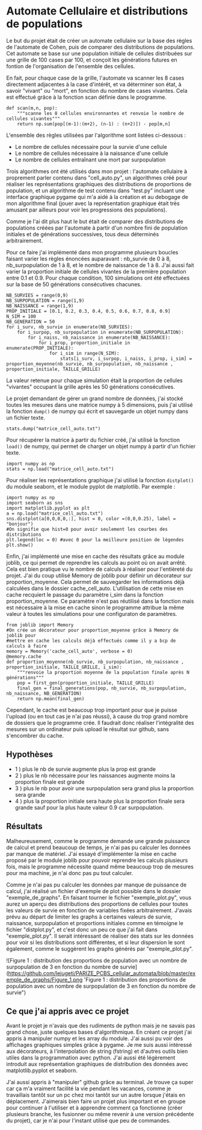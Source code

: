 **Automate Cellulaire et distributions de populations**
==

Le but du projet était de créer un automate cellulaire sur la base des règles
de l'automate de Cohen, puis de comparer des distributions de populations.
Cet automate se base sur une population initiale de cellules distribuées sur
une grille de 100 cases par 100, et conçoit les générations futures en fontion
de l'organisation de l'ensemble des cellules.

En fait, pour chaque case de la grille, l'automate va scanner les 8 cases
directement adjacentes à la case d'intérêt, et va déterminer son état, à savoir
"vivant" ou "mort", en fonction du nombre de cases vivantes. Cela est effectué grâce à la fonction scan définie dans le programme.

    def scan(m,n, pop):
        """scanne les 8 cellules environnantes et renvoie le nombre de cellules vivantes"""
        return np.sum(pop[(m-1):(m+2), (n-1) : (n+2)]) - pop[m,n]

L'ensemble des règles utilisées par l'algorithme sont listées ci-dessous :
- Le nombre de cellules nécessaire pour la survie d'une cellule
- Le nombre de cellules nécessaire à la naissance d'une cellule
- Le nombre de cellules entraînant une mort par surpopulation

Trois algorithmes ont été utilisés dans mon projet : l'automate cellulaire à
proprement parler contenu dans "cell_auto.py", un algorithmes créé pour
réaliser les représentations graphiques des distributions de proportions de
population, et un algorithme de test contenu dans "test.py" incluant une
interface graphique pygame qui m'a aidé à la création et au debogage de mon
algorithme final (jouer avec la représentation graphique était très amusant par ailleurs pour voir les progressions des populations).

Comme je l'ai dit plus haut le but était de comparer des distributions de populations créées par l'automate à partir d'un nombre fini de population initiales et de générations successives, tous deux déterminés arbitrairement.

Pour ce faire j'ai implémenté dans mon programme plusieurs boucles faisant
varier les règles énoncées auparavant : nb_survie de 0 à 8, nb_surpopulation de
1 à 8, et le nombre de naissance de 1 à 8. J'ai aussi fait varier la proportion
initiale de cellules vivantes de la première population entre 0.1 et 0.9.
Pour chaque condition, 100 simulations ont été effectuées sur la base de 50
générations consécutives chacunes.

    NB_SURVIES = range(0,9)
    NB_SURPOPULATION = range(1,9)
    NB_NAISSANCE = range(1,9)
    PROP_INITIALE = [0.1, 0.2, 0.3, 0.4, 0.5, 0.6, 0.7, 0.8, 0.9]
    N_SIM = 100
    NB_GENERATION = 50
    for i_surv, nb_survie in enumerate(NB_SURVIES):
        for i_surpop, nb_surpopulation in enumerate(NB_SURPOPULATION):
            for i_naiss, nb_naissance in enumerate(NB_NAISSANCE):
                for i_prop, proportion_initiale in enumerate(PROP_INITIALE):
                    for i_sim in range(N_SIM):
                        stats[i_surv, i_surpop, i_naiss, i_prop, i_sim] = proportion_moyenne(nb_survie, nb_surpopulation, nb_naissance , proportion_initiale, TAILLE_GRILLE)

La valeur retenue pour chaque simulation était la proportion de cellules
"vivantes" occupant la grille après les 50 générations consécutives.

Le projet demandant de gérer un grand nombre de données, j'ai stocké toutes les mesures dans une matrice numpy à 5 dimensions, puis j'ai utilisé la fonction `dump()` de numpy qui écrit et sauvegarde un objet numpy dans un fichier texte.

    stats.dump("matrice_cell_auto.txt")

Pour récupérer la matrice à partir du fichier créé, j'ai utilisé la fonction
`load()` de numpy, qui permet de charger un objet numpy à partir d'un fichier texte.

    import numpy as np
    stats = np.load("matrice_cell_auto.txt")

Pour réaliser les représentations graphique j'ai utilisé la fonction `distplot()` du module seaborn, et le module pyplot de matplotlib.
Par exemple :

    import numpy as np
    import seaborn as sns
    import matplotlib.pyplot as plt
    a = np.load("matrice_cell_auto.txt")
    sns.distplot(a[0,0,0,0,:], hist = 0, color =(0,0,0.25), label = "bonjour")
    #On signifie que hist=0 pour avoir seulement les courbes des distributions
    plt.legend(loc = 0) #avec 0 pour la meilleure position de légendes
    plt.show()


Enfin, j'ai implémenté une mise en cache des résultats grâce au module joblib, ce qui permet de reprendre les calculs au point où on avait arrêté. Cela est bien pratique vu le nombre de calculs à réaliser pour l'entièreté du projet.
J'ai du coup utilisé Memory de joblib pour définir un décorateur sur proportion_moyenne. Cela permet de sauvegarder les informations déjà calculées dans le dossier cache_cell_auto.
L'utilisation de cette mise en cache recquiert le passage du paramètre i_sim dans la fonction proportion_moyenne. Ce paramètre n'est pas réutilisé dans la fonction mais est nécessaire à la mise en cache sinon le programme attribue la même valeur à toutes les simulations pour une configuraton de paramètres.
	
	from joblib import Memory
	#On crée un décorateur pour proportion_moyenne grâce à Memory de joblib pour
	#mettre en cache les calculs déjà effectués comme il y a bcp de calculs à faire
	memory = Memory('cache_cell_auto', verbose = 0)
	@memory.cache
	def proportion_moyenne(nb_survie, nb_surpopulation, nb_naissance , proportion_initiale, TAILLE_GRILLE, i_sim):
		"""renvoie la proportion moyenne de la population finale après N générations"""
		pop = first_gen(proportion_initiale, TAILLE_GRILLE)
		final_gen = final_generations(pop, nb_survie, nb_surpopulation, nb_naissance, NB_GENERATION)
		return np.mean(final_gen)

Cependant, le cache est beaucoup trop important pour que je puisse l'upload (ou en tout cas je n'ai pas réussi), à cause du trop grand nombre de dossiers que le programme crée. Il faudrait donc réaliser l'intégralité des mesures sur un ordinateur puis upload le résultat sur github, sans s'encombrer du cache.

		
Hypothèses
--

- 1 ) plus le nb de survie augmente plus la prop est grande
- 2 ) plus le nb nécessaire pour les naissances augmente moins la proportion finale est grande
- 3 ) plus le nb pour avoir une surpopulation sera grand plus la proportion sera grande
- 4 ) plus la proportion initiale sera haute plus la proportion finale sera grande sauf pour la plus haute valeur 0.9 car surpopulation.

Résultats
--

Malheureusement, comme le programme demande une grande puissance de calcul et prend beaucoup de temps, je n'ai pas pu calculer les données par manque de matériel. J'ai essayé d'implémenter la mise en cache proposé par le module joblib pour pouvoir reprendre les calculs plusieurs fois, mais le programme nécessite quand même beaucoup trop de mesures pour ma machine, je n'ai donc pas pu tout calculer.

Comme je n'ai pas pu calculer les données par manque de puissance de calcul, j'ai réalisé un fichier d'exemple de plot possible dans le dossier "exemple_de_graphs". En faisant tourner le fichier "exemple_plot.py", vous aurez un aperçu des distributions des proportions de cellules pour toutes les valeurs de survie en fonction de variables fixées arbitrairement. J'avais prévu au départ de limiter les graphs à certaines valeurs de survie, naissance, surpopulation et proportions initiales comme en témoigne le fichier "distplot.py", et c'est donc un peu ce que j'ai fait dans "exemple_plot.py".
Il serait intéressant de réaliser des stats sur les données pour voir si les distributions sont différentes, et si leur dispersion le sont également, comme le suggèrent les graphs générés par "exemple_plot.py".

![Figure 1 : distribution des proportions de population avec un nombre de surpopulation de 3 en fonction du nombre de survie](https://github.com/lejugeti/PARIZE_PCBS_cellular_automata/blob/master/exemple_de_graphs/Figure_1.png 'Figure 1 : distribution des proportions de population avec un nombre de surpopulation de 3 en fonction du nombre de survie")

Ce que j'ai appris avec ce projet
--
Avant le projet je n'avais que des rudiments de python mais je ne savais pas grand chose, juste quelques bases d'algorithmique.
En créant ce projet j'ai appris à manipuler numpy et les array du module. J'ai aussi pu voir des affichages graphiques simples grâce à pygame. Je me suis aussi intéressé aux décorateurs, à l'interpolation de string (fstring) et d'autres outils bien utiles dans la programmation avec python.
J'ai aussi été légèrement introduit aux représentation graphiques de distribution des données avec matplotlib.pyplot et seaborn.

J'ai aussi appris à "manipuler" github grâce au terminal. Je trouve ça super car ça m'a vraiment facilité la vie pendant les vacances, comme je travaillais tantôt sur un pc chez moi tantôt sur un autre lorsque j'étais en déplacement. J'aimerais bien faire un projet plus important et en groupe pour continuer à l'utiliser et à apprendre comment ça fonctionne (créer plusieurs branche, les fusionner ou même revenir à une version précédente du projet), car je n'ai pour l'instant utilisé que peu de commandes.

